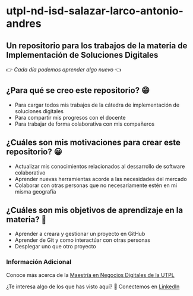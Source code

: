 # utpl-nd-isd-salazar-larco-antonio-andres
## Un repositorio para los trabajos de la materia de Implementación de Soluciones Digitales

:point_right: _Cada día podemos aprender algo nuevo_ :point_left:

## ¿Para qué se creo este repositorio? :grin:
- Para cargar todos mis trabajos de la cátedra de implementación de soluciones digitales
- Para compartir mis progresos con el docente
- Para trabajar de forma colaborativa con mis compañeros

## ¿Cuáles son mis motivaciones para crear este repositorio? :grinning:
+ Actualizar mis conocimientos relacionados al dessarrollo de software colaborativo
+ Aprender nuevas herramientas acorde a las necesidades del mercado
+ Colaborar con otras personas que no necesariamente estén en mi misma geografía

## ¿Cuáles son mis objetivos de aprendizaje en la materia? :grimacing:
* Aprender a creara y gestionar un proyecto en GitHub
* Aprender de Git y como interactúar con otras personas
* Desplegar uno que otro proyecto


### Información Adicional
Conoce más acerca de la [Maestría en Negocios Digitales de la UTPL](https://www.edes.utpl.edu.ec/maestria-en-negocios-digitales/)

¿Te interesa algo de los que has visto aquí? :information_desk_person: Conectemos en [LinkedIn](https://www.linkedin.com/in/aasalazar/)
